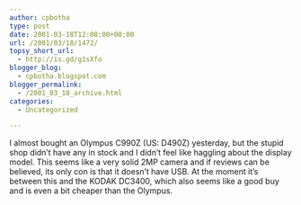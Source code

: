 ```yaml
---
author: cpbotha
type: post
date: 2001-03-18T12:08:00+00:00
url: /2001/03/18/1472/
topsy_short_url:
  - http://is.gd/g1sXfo
blogger_blog:
  - cpbotha.blogspot.com
blogger_permalink:
  - /2001_03_18_archive.html
categories:
  - Uncategorized

---
```

I almost bought an Olympus C990Z (US: D490Z) yesterday, but the stupid shop didn’t have any in stock and I didn’t feel like haggling about the display model. This seems like a very solid 2MP camera and if reviews can be believed, its only con is that it doesn’t have USB. At the moment it’s between this and the KODAK DC3400, which also seems like a good buy and is even a bit cheaper than the Olympus.

